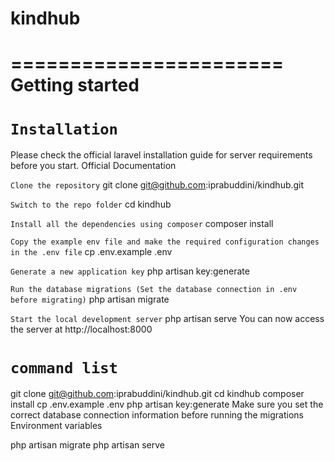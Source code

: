 # kindhub
=======================
Getting started
=======================
`Installation`
=======================

Please check the official laravel installation guide for server requirements before you start. Official Documentation

`Clone the repository`
git clone git@github.com:iprabuddini/kindhub.git

`Switch to the repo folder`
cd kindhub

`Install all the dependencies using composer`
composer install

`Copy the example env file and make the required configuration changes in the .env file`
cp .env.example .env

`Generate a new application key`
php artisan key:generate

`Run the database migrations (Set the database connection in .env before migrating)`
php artisan migrate

`Start the local development server`
php artisan serve
You can now access the server at http://localhost:8000

`command list`
=======================

git clone git@github.com:iprabuddini/kindhub.git
cd kindhub
composer install
cp .env.example .env
php artisan key:generate
Make sure you set the correct database connection information before running the migrations Environment variables

php artisan migrate
php artisan serve
